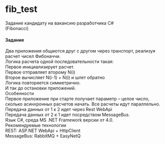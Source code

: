 # fib_test
Задание кандидату на вакансию разработчика C#  
(Fibonacci)  
#### Задание  
Два приложения общаются друг с другом через транспорт, реализуя расчет чисел Фибоначчи.  
Логика расчета одной последовательности такая:  
Первое инициализирует расчет.  
Первое отправляет второму N(i)  
Второе вычисляет N(i-1) + N(i) и шлет обратно  
Логика повторяется симметрично.  
И так до остановки приложений.  
Особенности  
Первое приложение при старте получает параметр – целое число, сколько асинхронных расчетов начать. Все расчеты
идут параллельно.  
Передача данных от 1 к 2 идет через Rest WebApi  
Передача данных от 2 к 1 идет посредством MessageBus.  
Язык C#, среда MS .NET Framework версии от 4.0.  
Рекомендуемые технологии  
REST: ASP.NET WebApi + HttpClient  
MessageBus: RabbitMQ + EasyNetQ  
